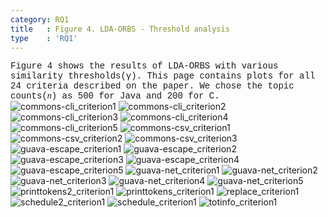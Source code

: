```yaml
---
category: RQ1
title   : Figure 4. LDA-ORBS - Threshold analysis
type    : 'RQ1'
---
```


<span style="font-family:Courier;">
Figure 4 shows the results of LDA-ORBS with various similarity thresholds(&gamma;).
This page contains plots for all 24 criteria described on the paper. We chose the topic counts(<span style="font-style:italic;font-family:Georgia;">n</span>) as 500 for Java and 200 for C.
</span>

<link href="style.css" rel="stylesheet">

<img alt="commons-cli_criterion1" src="images/ase18_lsorbs_lda-thres_commons-cli_criterion1.png" class="center"/>
<img alt="commons-cli_criterion2" src="images/ase18_lsorbs_lda-thres_commons-cli_criterion2.png"  class="center"/>
<img alt="commons-cli_criterion3" src="images/ase18_lsorbs_lda-thres_commons-cli_criterion3.png"  class="center"/>
<img alt="commons-cli_criterion4" src="images/ase18_lsorbs_lda-thres_commons-cli_criterion4.png"  class="center"/>
<img alt="commons-cli_criterion5" src="images/ase18_lsorbs_lda-thres_commons-cli_criterion5.png"  class="center"/>
<img alt="commons-csv_criterion1" src="images/ase18_lsorbs_lda-thres_commons-csv_criterion1.png"  class="center"/>
<img alt="commons-csv_criterion2" src="images/ase18_lsorbs_lda-thres_commons-csv_criterion2.png"  class="center"/>
<img alt="commons-csv_criterion3" src="images/ase18_lsorbs_lda-thres_commons-csv_criterion3.png"  class="center"/>
<img alt="guava-escape_criterion1" src="images/ase18_lsorbs_lda-thres_guava-escape_criterion1.png"  class="center"/>
<img alt="guava-escape_criterion2" src="images/ase18_lsorbs_lda-thres_guava-escape_criterion2.png"  class="center"/>
<img alt="guava-escape_criterion3" src="images/ase18_lsorbs_lda-thres_guava-escape_criterion3.png"  class="center"/>
<img alt="guava-escape_criterion4" src="images/ase18_lsorbs_lda-thres_guava-escape_criterion4.png"  class="center"/>
<img alt="guava-escape_criterion5" src="images/ase18_lsorbs_lda-thres_guava-escape_criterion5.png"  class="center"/>
<img alt="guava-net_criterion1" src="images/ase18_lsorbs_lda-thres_guava-net_criterion1.png"  class="center"/>
<img alt="guava-net_criterion2" src="images/ase18_lsorbs_lda-thres_guava-net_criterion2.png"  class="center"/>
<img alt="guava-net_criterion3" src="images/ase18_lsorbs_lda-thres_guava-net_criterion3.png"  class="center"/>
<img alt="guava-net_criterion4" src="images/ase18_lsorbs_lda-thres_guava-net_criterion4.png"  class="center"/>
<img alt="guava-net_criterion5" src="images/ase18_lsorbs_lda-thres_guava-net_criterion5.png"  class="center"/>
<img alt="printtokens2_criterion1" src="images/ase18_lsorbs_lda-thres_printtokens2_criterion1.png"  class="center"/>
<img alt="printtokens_criterion1" src="images/ase18_lsorbs_lda-thres_printtokens_criterion1.png"  class="center"/>
<img alt="replace_criterion1" src="images/ase18_lsorbs_lda-thres_replace_criterion1.png"  class="center"/>
<img alt="schedule2_criterion1" src="images/ase18_lsorbs_lda-thres_schedule2_criterion1.png"  class="center"/>
<img alt="schedule_criterion1" src="images/ase18_lsorbs_lda-thres_schedule_criterion1.png"  class="center"/>
<img alt="totinfo_criterion1" src="images/ase18_lsorbs_lda-thres_totinfo_criterion1.png"  class="center"/>
